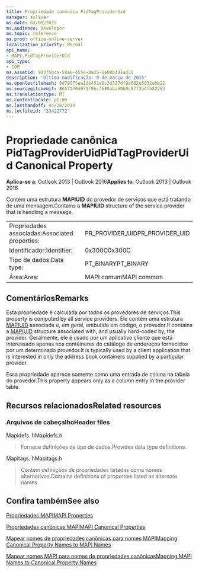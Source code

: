 ```yaml
---
title: Propriedade canônica PidTagProviderUid
manager: soliver
ms.date: 03/09/2015
ms.audience: Developer
ms.topic: reference
ms.prod: office-online-server
localization_priority: Normal
api_name:
- MAPI.PidTagProviderUid
api_type:
- COM
ms.assetid: 993f5bca-58a6-455d-8a25-6e08b441ad31
description: 'Última modificação: 9 de março de 2015'
ms.openlocfilehash: 0d79075ea1db451e0c3d327df9a662e5032ebb22
ms.sourcegitcommit: 8657170d071f9bcf680aba50b9c07f2a4fb82283
ms.translationtype: MT
ms.contentlocale: pt-BR
ms.lasthandoff: 04/28/2019
ms.locfileid: "33422772"
---
```

# <a name="pidtagprovideruid-canonical-property"></a><span data-ttu-id="2b4db-103">Propriedade canônica PidTagProviderUid</span><span class="sxs-lookup"><span data-stu-id="2b4db-103">PidTagProviderUid Canonical Property</span></span>

  
  
<span data-ttu-id="2b4db-104">**Aplica-se a**: Outlook 2013 | Outlook 2016</span><span class="sxs-lookup"><span data-stu-id="2b4db-104">**Applies to**: Outlook 2013 | Outlook 2016</span></span> 
  
<span data-ttu-id="2b4db-105">Contém uma estrutura **MAPIUID** do provedor de serviços que está tratando de uma mensagem.</span><span class="sxs-lookup"><span data-stu-id="2b4db-105">Contains a **MAPIUID** structure of the service provider that is handling a message.</span></span> 
  
|||
|:-----|:-----|
|<span data-ttu-id="2b4db-106">Propriedades associadas:</span><span class="sxs-lookup"><span data-stu-id="2b4db-106">Associated properties:</span></span>  <br/> |<span data-ttu-id="2b4db-107">PR_PROVIDER_UID</span><span class="sxs-lookup"><span data-stu-id="2b4db-107">PR_PROVIDER_UID</span></span>  <br/> |
|<span data-ttu-id="2b4db-108">Identificador:</span><span class="sxs-lookup"><span data-stu-id="2b4db-108">Identifier:</span></span>  <br/> |<span data-ttu-id="2b4db-109">0x300C</span><span class="sxs-lookup"><span data-stu-id="2b4db-109">0x300C</span></span>  <br/> |
|<span data-ttu-id="2b4db-110">Tipo de dados:</span><span class="sxs-lookup"><span data-stu-id="2b4db-110">Data type:</span></span>  <br/> |<span data-ttu-id="2b4db-111">PT_BINARY</span><span class="sxs-lookup"><span data-stu-id="2b4db-111">PT_BINARY</span></span>  <br/> |
|<span data-ttu-id="2b4db-112">Área:</span><span class="sxs-lookup"><span data-stu-id="2b4db-112">Area:</span></span>  <br/> |<span data-ttu-id="2b4db-113">MAPI comum</span><span class="sxs-lookup"><span data-stu-id="2b4db-113">MAPI common</span></span>  <br/> |
   
## <a name="remarks"></a><span data-ttu-id="2b4db-114">Comentários</span><span class="sxs-lookup"><span data-stu-id="2b4db-114">Remarks</span></span>

<span data-ttu-id="2b4db-115">Esta propriedade é calculada por todos os provedores de serviços.</span><span class="sxs-lookup"><span data-stu-id="2b4db-115">This property is computed by all service providers.</span></span> <span data-ttu-id="2b4db-116">Ele contém uma estrutura [MAPIUID](mapiuid.md) associada e, em geral, embutida em código, o provedor.</span><span class="sxs-lookup"><span data-stu-id="2b4db-116">It contains a [MAPIUID](mapiuid.md) structure associated with, and usually hard-coded by, the provider.</span></span> <span data-ttu-id="2b4db-117">Geralmente, ele é usado por um aplicativo cliente que está interessado apenas nos contêineres do catálogo de endereços fornecidos por um determinado provedor.</span><span class="sxs-lookup"><span data-stu-id="2b4db-117">It is typically used by a client application that is interested in only the address book containers supplied by a particular provider.</span></span> 
  
<span data-ttu-id="2b4db-118">Essa propriedade aparece somente como uma entrada de coluna na tabela do provedor.</span><span class="sxs-lookup"><span data-stu-id="2b4db-118">This property appears only as a column entry in the provider table.</span></span>
  
## <a name="related-resources"></a><span data-ttu-id="2b4db-119">Recursos relacionados</span><span class="sxs-lookup"><span data-stu-id="2b4db-119">Related resources</span></span>

### <a name="header-files"></a><span data-ttu-id="2b4db-120">Arquivos de cabeçalho</span><span class="sxs-lookup"><span data-stu-id="2b4db-120">Header files</span></span>

<span data-ttu-id="2b4db-121">Mapidefs. h</span><span class="sxs-lookup"><span data-stu-id="2b4db-121">Mapidefs.h</span></span>
  
> <span data-ttu-id="2b4db-122">Fornece definições de tipo de dados.</span><span class="sxs-lookup"><span data-stu-id="2b4db-122">Provides data type definitions.</span></span>
    
<span data-ttu-id="2b4db-123">Mapitags. h</span><span class="sxs-lookup"><span data-stu-id="2b4db-123">Mapitags.h</span></span>
  
> <span data-ttu-id="2b4db-124">Contém definições de propriedades listadas como nomes alternativos.</span><span class="sxs-lookup"><span data-stu-id="2b4db-124">Contains definitions of properties listed as alternate names.</span></span>
    
## <a name="see-also"></a><span data-ttu-id="2b4db-125">Confira também</span><span class="sxs-lookup"><span data-stu-id="2b4db-125">See also</span></span>



[<span data-ttu-id="2b4db-126">Propriedades MAPI</span><span class="sxs-lookup"><span data-stu-id="2b4db-126">MAPI Properties</span></span>](mapi-properties.md)
  
[<span data-ttu-id="2b4db-127">Propriedades canônicas MAPI</span><span class="sxs-lookup"><span data-stu-id="2b4db-127">MAPI Canonical Properties</span></span>](mapi-canonical-properties.md)
  
[<span data-ttu-id="2b4db-128">Mapear nomes de propriedades canônicas para nomes MAPI</span><span class="sxs-lookup"><span data-stu-id="2b4db-128">Mapping Canonical Property Names to MAPI Names</span></span>](mapping-canonical-property-names-to-mapi-names.md)
  
[<span data-ttu-id="2b4db-129">Mapear nomes MAPI para nomes de propriedades canônicas</span><span class="sxs-lookup"><span data-stu-id="2b4db-129">Mapping MAPI Names to Canonical Property Names</span></span>](mapping-mapi-names-to-canonical-property-names.md)

